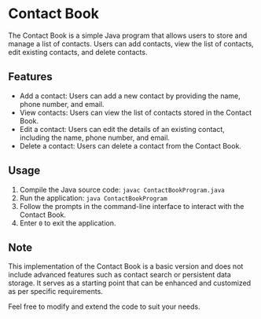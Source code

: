 # Contact Book
The Contact Book is a simple Java program that allows users to store and manage a list of contacts. Users can add contacts, view the list of contacts, edit existing contacts, and delete contacts.

## Features
- Add a contact: Users can add a new contact by providing the name, phone number, and email.
- View contacts: Users can view the list of contacts stored in the Contact Book.
- Edit a contact: Users can edit the details of an existing contact, including the name, phone number, and email.
- Delete a contact: Users can delete a contact from the Contact Book.

## Usage
1. Compile the Java source code: `javac ContactBookProgram.java`
2. Run the application: `java ContactBookProgram`
3. Follow the prompts in the command-line interface to interact with the Contact Book.
4. Enter `0` to exit the application.

## Note
This implementation of the Contact Book is a basic version and does not include advanced features such as contact search or persistent data storage. It serves as a starting point that can be enhanced and customized as per specific requirements.

Feel free to modify and extend the code to suit your needs.



